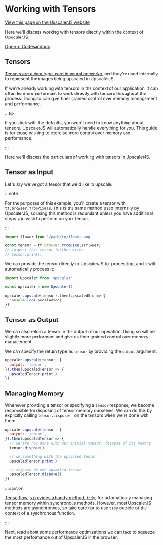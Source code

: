 # Working with Tensors

<a class="docs-link" href="https://upscalerjs.com/documentation/guides/browser/tensors">View this page on the UpscalerJS website</a>

Here we'll discuss working with tensors directly within the context of UpscalerJS.

<a href="https://githubbox.com/thekevinscott/upscalerjs/tree/main/examples/tensors?file=index.js&title=UpscalerJS: Working with Tensors">Open in Codesandbox</a>.

## Tensors

[Tensors are a data type used in neural networks](https://thekevinscott.com/tensors-in-javascript/), and they're used internally to represent the images being upscaled in UpscalerJS.

If we're already working with tensors in the context of our application, it can often be more performant to work directly with tensors throughout the process. Doing so can give finer grained control over memory management and performance.

:::tip

If you stick with the defaults, you won't need to know anything about tensors. UpscalerJS will automatically handle everything for you. This guide is for those wishing to exercise more control over memory and performance.

:::

Here we'll discuss the particulars of working with tensors in UpscalerJS.

## Tensor as Input

Let's say we've got a tensor that we'd like to upscale.

:::note

For the purposes of this example, you'll create a tensor with `tf.browser.fromPixels`. This is the same method used internally by UpscalerJS, so using this method is redundant unless you have additional steps you wish to perform on your tensor.

:::

```javascript
import flower from '/path/to/flower.png'

const tensor = tf.browser.fromPixels(flower)
// inspect this tensor further with:
// tensor.print()
```

We can provide the tensor directly to UpscalerJS for processing, and it will automatically process it:

```javascript
import Upscaler from 'upscaler'

const upscaler = new Upscaler()

upscaler.upscale(tensor).then(upscaledSrc => {
  console.log(upscaledSrc)
})
```

## Tensor as Output

We can also return a tensor in the output of our operation. Doing so will be slightly more performant and give us finer grained control over memory management.

We can specify the return type as `tensor` by providing the `output` argument:

```javascript
upscaler.upscale(tensor, {
  output: 'tensor',
}).then(upscaledTensor => {
  upscaledTensor.print()
})
```

## Managing Memory

Whenever providing a tensor or specifying a `tensor` response, we become responsible for disposing of tensor memory ourselves. We can do this by explicitly calling `tensor.dispose()` on the tensors when we're done with them.

```javascript
upscaler.upscale(tensor, {
  output: 'tensor',
}).then(upscaledTensor => {
  // we are now done with our initial tensor; dispose of its memory
  tensor.dispose()

  // do something with the upscaled tensor
  upscaledTensor.print()

  // dispose of the upscaled tensor
  upscaledTensor.dispose()
})
```

:::caution

[Tensorflow.js provides a handy method, `tidy`](https://js.tensorflow.org/api/latest/#tidy), for automatically managing tensor memory within synchronous methods. However, most UpscalerJS methods are asynchronous, so take care not to use `tidy` outside of the context of a synchronous function.

:::

Next, read about some performance optimizations we can take to squeeze the most performance out of UpscalerJS in the browser.
